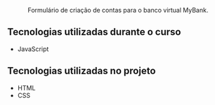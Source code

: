 <p align="center">Formulário de criação de contas para o banco virtual MyBank.</p>

## Tecnologias utilizadas durante o curso
* JavaScript

## Tecnologias utilizadas no projeto
* HTML
* CSS

